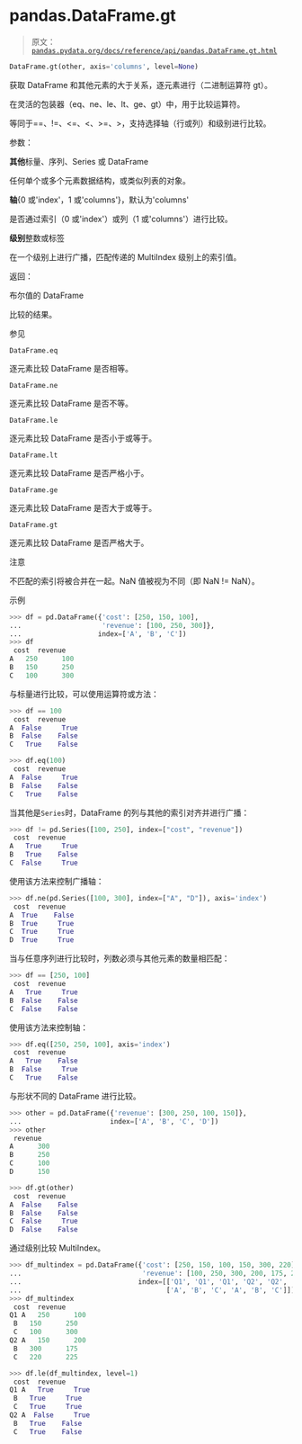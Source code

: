 # pandas.DataFrame.gt

> 原文：[`pandas.pydata.org/docs/reference/api/pandas.DataFrame.gt.html`](https://pandas.pydata.org/docs/reference/api/pandas.DataFrame.gt.html)

```py
DataFrame.gt(other, axis='columns', level=None)
```

获取 DataFrame 和其他元素的大于关系，逐元素进行（二进制运算符 gt）。

在灵活的包装器（eq、ne、le、lt、ge、gt）中，用于比较运算符。

等同于==、!=、<=、<、>=、>，支持选择轴（行或列）和级别进行比较。

参数：

**其他**标量、序列、Series 或 DataFrame

任何单个或多个元素数据结构，或类似列表的对象。

**轴**{0 或'index'，1 或'columns'}，默认为'columns'

是否通过索引（0 或'index'）或列（1 或'columns'）进行比较。

**级别**整数或标签

在一个级别上进行广播，匹配传递的 MultiIndex 级别上的索引值。

返回：

布尔值的 DataFrame

比较的结果。

参见

`DataFrame.eq`

逐元素比较 DataFrame 是否相等。

`DataFrame.ne`

逐元素比较 DataFrame 是否不等。

`DataFrame.le`

逐元素比较 DataFrame 是否小于或等于。

`DataFrame.lt`

逐元素比较 DataFrame 是否严格小于。

`DataFrame.ge`

逐元素比较 DataFrame 是否大于或等于。

`DataFrame.gt`

逐元素比较 DataFrame 是否严格大于。

注意

不匹配的索引将被合并在一起。NaN 值被视为不同（即 NaN != NaN）。

示例

```py
>>> df = pd.DataFrame({'cost': [250, 150, 100],
...                    'revenue': [100, 250, 300]},
...                   index=['A', 'B', 'C'])
>>> df
 cost  revenue
A   250      100
B   150      250
C   100      300 
```

与标量进行比较，可以使用运算符或方法：

```py
>>> df == 100
 cost  revenue
A  False     True
B  False    False
C   True    False 
```

```py
>>> df.eq(100)
 cost  revenue
A  False     True
B  False    False
C   True    False 
```

当其他是`Series`时，DataFrame 的列与其他的索引对齐并进行广播：

```py
>>> df != pd.Series([100, 250], index=["cost", "revenue"])
 cost  revenue
A   True     True
B   True    False
C  False     True 
```

使用该方法来控制广播轴：

```py
>>> df.ne(pd.Series([100, 300], index=["A", "D"]), axis='index')
 cost  revenue
A  True    False
B  True     True
C  True     True
D  True     True 
```

当与任意序列进行比较时，列数必须与其他元素的数量相匹配：

```py
>>> df == [250, 100]
 cost  revenue
A   True     True
B  False    False
C  False    False 
```

使用该方法来控制轴：

```py
>>> df.eq([250, 250, 100], axis='index')
 cost  revenue
A   True    False
B  False     True
C   True    False 
```

与形状不同的 DataFrame 进行比较。

```py
>>> other = pd.DataFrame({'revenue': [300, 250, 100, 150]},
...                      index=['A', 'B', 'C', 'D'])
>>> other
 revenue
A      300
B      250
C      100
D      150 
```

```py
>>> df.gt(other)
 cost  revenue
A  False    False
B  False    False
C  False     True
D  False    False 
```

通过级别比较 MultiIndex。

```py
>>> df_multindex = pd.DataFrame({'cost': [250, 150, 100, 150, 300, 220],
...                              'revenue': [100, 250, 300, 200, 175, 225]},
...                             index=[['Q1', 'Q1', 'Q1', 'Q2', 'Q2', 'Q2'],
...                                    ['A', 'B', 'C', 'A', 'B', 'C']])
>>> df_multindex
 cost  revenue
Q1 A   250      100
 B   150      250
 C   100      300
Q2 A   150      200
 B   300      175
 C   220      225 
```

```py
>>> df.le(df_multindex, level=1)
 cost  revenue
Q1 A   True     True
 B   True     True
 C   True     True
Q2 A  False     True
 B   True    False
 C   True    False 
```
